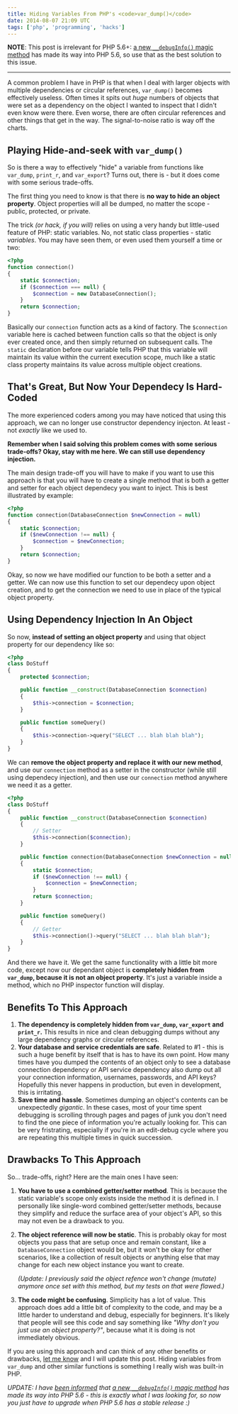 ```yaml
---
title: Hiding Variables From PHP's <code>var_dump()</code>
date: 2014-08-07 21:09 UTC
tags: ['php', 'programming', 'hacks']
---
```


**NOTE**: This post is irrelevant for PHP 5.6+: [a new
`__debugInfo()` magic method](http://php.net/manual/en/language.oop5.magic.php#language.oop5.magic.debuginfo)
has made its way into PHP 5.6, so use that as the best solution to this issue.

---

A common problem I have in PHP is that when I deal with larger objects with
multiple dependencies or circular references, `var_dump()` becomes effectively
useless. Often times it spits out *huge* numbers of objects that were set as a
dependency on the object I wanted to inspect that I didn't even know were
there. Even worse, there are often circular references and other things that
get in the way. The signal-to-noise ratio is way off the charts.

## Playing Hide-and-seek with `var_dump()`

So is there a way to effectively "hide" a variable from functions like
`var_dump`, `print_r`, and `var_export`? Turns out, there is - but it does come
with some serious trade-offs.

The first thing you need to know is that there is **no way to hide an object
property**. Object properties will all be dumped, no matter the scope - public,
protected, or private.

The trick *(or hack, if you will)* relies on using a very handy but little-used
feature of PHP: static variables. No, not static class properties - static
*variables*. You may have seen them, or even used them yourself a time or two:

```php
<?php
function connection()
{
    static $connection;
    if ($connection === null) {
        $connection = new DatabaseConnection();
    }
    return $connection;
}
```

Basically our `connection` function acts as a kind of factory. The
`$connection` variable here is cached between function calls so that the object
is only ever created once, and then simply returned on subsequent calls. The
`static` declaration before our variable tells PHP that this variable will
maintain its value within the current execution scope, much like a static class
property maintains its value across multiple object creations.

## That's Great, But Now Your Dependecy Is Hard-Coded

The more experienced coders among you may have noticed that using this
approach, we can no longer use constructor dependency injecton. At least - not
*exactly* like we used to.

**Remember when I said solving this problem comes with some serious trade-offs?
Okay, stay with me here. We can still use dependency injection.**

The main design trade-off you will have to make if you want to use this
approach is that you will have to create a single method that is both a getter
and setter for each object dependecy you want to inject. This is best
illustrated by example:

```php
<?php
function connection(DatabaseConnection $newConnection = null)
{
    static $connection;
    if ($newConnection !== null) {
        $connection = $newConnection;
    }
    return $connection;
}
```

Okay, so now we have modified our function to be both a setter and a getter. We
can now use this function to set our dependecy upon object creation, and to get
the connection we need to use in place of the typical object property.

## Using Dependency Injection In An Object

So now, **instead of setting an object property** and using that object property
for our dependency like so:

```php
<?php
class DoStuff
{
    protected $connection;

    public function __construct(DatabaseConnection $connection)
    {
        $this->connection = $connection;
    }

    public function someQuery()
    {
        $this->connection->query("SELECT ... blah blah blah");
    }
}
```

We can **remove the object property and replace it with our new method**, and use
our `connection` method as a setter in the constructor (while still using
dependecy injection), and then use our `connection` method anywhere we need
it as a getter.

```php
<?php
class DoStuff
{
    public function __construct(DatabaseConnection $connection)
    {
        // Setter
        $this->connection($connection);
    }

    public function connection(DatabaseConnection $newConnection = null)
    {
        static $connection;
        if ($newConnection !== null) {
            $connection = $newConnection;
        }
        return $connection;
    }

    public function someQuery()
    {
        // Getter
        $this->connection()->query("SELECT ... blah blah blah");
    }
}
```

And there we have it. We get the same functionality with a little bit more
code, except now our dependant object is **completely hidden from `var_dump`,
because it is not an object property**. It's just a variable inside a method,
which no PHP inspector function will display.

## Benefits To This Approach

1. **The dependency is completely hidden from `var_dump`, `var_export`
   and `print_r`.** This results in nice and clean debugging dumps without any
   large dependency graphs or circular references.
2. **Your database and service credentials are safe**. Related to #1 - this is
   such a huge benefit by itself that is has to have its own point. How many
   times have you dumped the contents of an object only to see a database
   connection dependency or API service dependency also dump out all your
   connection information, usernames, passwords, and API keys? Hopefully this
   never happens in production, but even in development, this is irritating.
3. **Save time and hassle**. Sometimes dumping an object's contents can be
   unexpectedly *gigantic*. In these cases, most of your time spent debugging
   is scrolling through pages and pages of junk you don't need to find the one
   piece of information you're actually looking for. This can be very
   fristrating, especially if you're in an edit-debug cycle where you are
   repeating this multiple times in quick succession.

## Drawbacks To This Approach

So... trade-offs, right? Here are the main ones I have seen:

1. **You have to use a combined getter/setter method**. This is because the static
   variable's scope only exists inside the method it is defined in. I
   personally like single-word combined getter/setter methods, because they
   simplify and reduce the surface area of your object's API, so this may not
   even be a drawback to you.
2. **The object reference will now be static**. This is probably okay for most
   objects you pass that are setup once and remain constant, like a
   `DatabaseConnection` object would be, but it won't be okay for other
   scenarios, like a collection of result objects or anything else that may
   change for each new object instance you want to create.

   *(Update: I previously said the object refence won't change (mutate)
   anymore once set with this method, but my tests on that were flawed.)*
3. **The code might be confusing**. Simplicity has a lot of value.  This
   approach does add a little bit of complexity to the code, and may be a
   little harder to understand and debug, especially for beginners. It's likely
   that people will see this code and say something like *"Why don't you just
   use an object property?"*, because what it is doing is not immediately
   obvious.

If you are using this approach and can think of any other benefits or
drawbacks, [let me know](https://twitter.com/vlucas) and I will update this
post. Hiding variables from `var_dump` and other similar functions is something
I really wish was built-in PHP.

*UPDATE: I have [been
informed](https://twitter.com/cowburn/status/497821547886022657) that [a new
`__debugInfo()` magic method](https://wiki.php.net/rfc/debug-info) has made its
way into PHP 5.6 - this is exactly what I was looking for, so now you just have to
upgrade when PHP 5.6 has a stable release :)*

